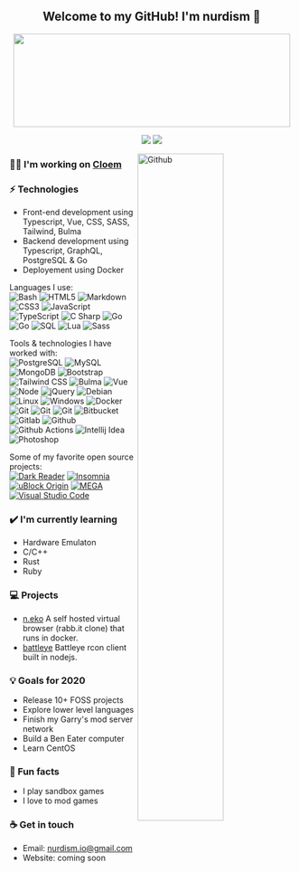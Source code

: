 <h2 align="center"> Welcome to my GitHub! I'm nurdism 👋 <br/> </h2>
<p align="center">
  <img width="490" height="165" src="https://github-readme-stats.vercel.app/api?username=nurdism&show_icons=true&hide_border=false&line_height=20&title_color=f69673&icon_color=1b93c9&show_owner=true"/>
  <p align="center">
    <a href="https://github.com/nurdism/"><img src="https://img.shields.io/github/followers/nurdism?color=%234CC61E&label=GitHub%20Followers%20%3A"/></a>
    <a href="https://twitch.tv/nurdism"><img src="https://img.shields.io/twitch/status/nurdism?label=Status%20Twitch%20%3A"/></a>
  </p>
</p>

<img width="55%" align="right" alt="Github" src="https://raw.githubusercontent.com/onimur/.github/master/.resources/git-header.svg" />

### 👩‍💻 I'm working on <a href = "https://closem.ai/">Cloem</a>

### ⚡ Technologies
- Front-end development using Typescript, Vue, CSS, SASS, Tailwind, Bulma
- Backend development using Typescript, GraphQL, PostgreSQL & Go
- Deployement using Docker

Languages I use: <br>
![Bash](https://img.shields.io/badge/-Bash-141414?style=flat&logo=gnu-bash)
![HTML5](https://img.shields.io/badge/-HTML5-141414?style=flat&logo=html5)
![Markdown](https://img.shields.io/badge/-Markdown-141414?style=flat&logo=markdown)
![CSS3](https://img.shields.io/badge/-CSS3-141414?style=flat&logo=css3)
![JavaScript](https://img.shields.io/badge/-JavaScript-141414?style=flat&logo=javascript)
![TypeScript](https://img.shields.io/badge/-TypeScript-141414?style=flat&logo=typescript)
![C Sharp](https://img.shields.io/badge/-GraphQL-141414?style=flat&logo=graphql)
![Go](https://img.shields.io/badge/-C%20Sharp-141414?style=flat&logo=c-sharp)
![Go](https://img.shields.io/badge/-Go-141414?style=flat&logo=go)
![SQL](https://img.shields.io/badge/-SQL-141414?style=flat&logo=postgresql)
![Lua](https://img.shields.io/badge/-Lua-141414?style=flat&logo=lua)
![Sass](https://img.shields.io/badge/-Sass-141414?style=flat&logo=sass)

Tools & technologies I have worked with: <br>
![PostgreSQL](https://img.shields.io/badge/-PostgreSQL-141414?style=flat&logo=postgresql)
![MySQL](https://img.shields.io/badge/-MySQL-141414?style=flat&logo=mysql)
![MongoDB](https://img.shields.io/badge/-MongoDB-141414?style=flat&logo=mongodb)
![Bootstrap](https://img.shields.io/badge/-Bootstrap-141414?style=flat&logo=bootstrap)
![Tailwind CSS](https://img.shields.io/badge/-Tailwind%20CSS-141414?style=flat&logo=tailwind-css)
![Bulma](https://img.shields.io/badge/-Bulma-141414?style=flat&logo=bulma)
![Vue](https://img.shields.io/badge/-Vue-141414?style=flat&logo=vue.js)
![Node](https://img.shields.io/badge/-Node-141414?style=flat&logo=node.js)
![jQuery](https://img.shields.io/badge/-jQuery-141414?style=flat&logo=jquery)
![Debian](https://img.shields.io/badge/-Debian-141414?style=flat&logo=debian)
![Linux](https://img.shields.io/badge/-Linux-141414?style=flat&logo=linux)
![Windows](https://img.shields.io/badge/-Windows-141414?style=flat&logo=windows)
![Docker](https://img.shields.io/badge/-Docker-141414?style=flat&logo=docker)
![Git](https://img.shields.io/badge/-Nginx-141414?style=flat&logo=nginx)
![Git](https://img.shields.io/badge/-Apache-141414?style=flat&logo=apache)
![Git](https://img.shields.io/badge/-Git-141414?style=flat&logo=git)
![Bitbucket](https://img.shields.io/badge/-Bitbucket-141414?style=flat&logo=bitbucket)
![Gitlab](https://img.shields.io/badge/-Gitlab-141414?style=flat&logo=gitlab)
![Github](https://img.shields.io/badge/-Github-141414?style=flat&logo=github)
![Github Actions](https://img.shields.io/badge/-Github%20Actions-141414?style=flat&logo=github-actions)
![Intellij Idea](https://img.shields.io/badge/-Intellij%20Idea-141414?style=flat&logo=intellij-idea)
![Photoshop](https://img.shields.io/badge/-Photoshop-141414?style=flat&logo=adobe-photoshop)

Some of my favorite open source projects: <br>
[![Dark Reader](https://img.shields.io/badge/-Dark&#32;Reader-141414?style=flat&logo=dark-reader)](https://github.com/darkreader/darkreader)
[![Insomnia](https://img.shields.io/badge/-Insomnia-141414?style=flat&logo=insomnia)](https://github.com/Kong/insomnia)
[![uBlock Origin](https://img.shields.io/badge/-uBlock&#32;Origin-141414?style=flat&logo=UBlock-Origin&logoColor=800000)](https://github.com/gorhill/uBlock)
[![MEGA](https://img.shields.io/badge/-MEGA-141414?style=flat&logo=mega&logoColor=D9272E)](ttps://github.com/meganz/)
[![Visual Studio Code](https://img.shields.io/badge/-VSCode-141414?style=flat&logo=visual-studio-code&logoColor=007ACC)](https://github.com/microsoft/vscode)

### ✔️ I'm currently learning
- Hardware Emulaton
- C/C++
- Rust
- Ruby

### 💻 Projects
- <a href = "https://github.com/nurdism/neko">n.eko</a> A self hosted virtual browser (rabb.it clone) that runs in docker.
- <a href = "https://github.com/nurdism/battleye">battleye</a> Battleye rcon client built in nodejs.

### 💡 Goals for 2020
- Release 10+ FOSS projects 
- Explore lower level languages
- Finish my Garry's mod server network
- Build a Ben Eater computer
- Learn CentOS

### 🌴 Fun facts
- I play sandbox games
- I love to mod games

### ☕ Get in touch
- Email: <a href="mailto:nurdism.io@gmail.com">nurdism.io@gmail.com</a>
- Website: coming soon